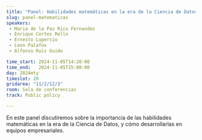 ```yaml
---
title: "Panel: Habilidades matemáticas en la era de la Ciencia de Datos"
slug: panel-matematicas
speakers:
 - Maria de la Paz Rico Fernandez
 - Enrique Cortes Rello 
 - Ernesto Lupercio
 - Leon Palafox
 - Alfonso Ruiz Guido

time_start: 2024-11-05T14:20:00
time_end:   2024-11-05T15:00:00
day: 2024mty
timeslot: 20
gridarea: "11/2/12/3"
room: Sala de conferencias
track: Public policy

---
```


En este panel discutiremos sobre la importancia de las habilidades matemáticas en la era de la Ciencia de Datos, y cómo desarrollarlas en equipos empresariales.